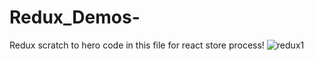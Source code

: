# Redux_Demos-
Redux scratch to hero code in this file for react store process!
![redux1](https://github.com/chandanhm1999/Redux_Demos-/assets/109410990/f96201a7-3c2c-4887-9e29-ed0b33d44777)
